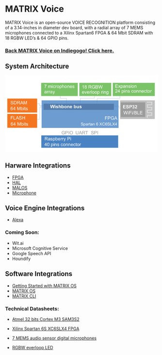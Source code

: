 
# MATRIX Voice

MATRIX Voice is an open-source VOICE RECOGNITION platform consisting of a 3.14-inches in diameter dev board, with a radial array of 7 MEMS microphones connected to a Xilinx Spartan6 FPGA & 64 Mbit SDRAM with 18 RGBW LED’s & 64 GPIO pins.

### [Back MATRIX Voice on Indiegogo! Click here.](https://www.indiegogo.com/projects/matrix-voice-open-source-voice-platform-for-all)

## System Architecture
![Voice Diagram](voice_arch.png)

## Harware Integrations
- [FPGA](../Hardware/fpga.md)
- [HAL](../HAL/overview.md)
- [MALOS](../MALOS/overview.md)
- [Microphone](../Hardware/microphone.md)

## Voice Engine Integrations

- [Alexa](../Demos/Alexa.md) 

### Coming Soon:
- Wit.ai
- Microsoft Cognitive Service
- Google Speech API
- Houndify

## Software Integrations
- [Getting Started with MATRIX OS](https://matrix-io.github.io/matrix-documentation/)
- [MATRIX OS](../API/overview.md)
- [MATRIX CLI](../CLI/overview.md)

### Technical Datasheets:

* [Atmel 32 bits Cortex M3 SAM3S2](http://www.atmel.com/Images/Atmel-6500-32-bit-Cortex-M3-Microcontroller-SAM3S4-SAM3S2-SAM3S1_Datasheet.pdf)

* [Xilinx Spartan 6S XC6SLX4 FPGA](http://www.xilinx.com/support/documentation/data_sheets/ds160.pdf)

* [7 MEMS audio sensor digital microphones](http://www.st.com/content/ccc/resource/technical/document/datasheet/57/af/88/31/7b/59/4f/77/DM00111225.pdf/files/DM00111225.pdf/jcr:content/translations/en.DM00111225.pdf)

* [RGBW everloop LED](http://blinkinlabs.com/wp-content/uploads/2016/01/SK6812RGBW-datasheet.pdf)
